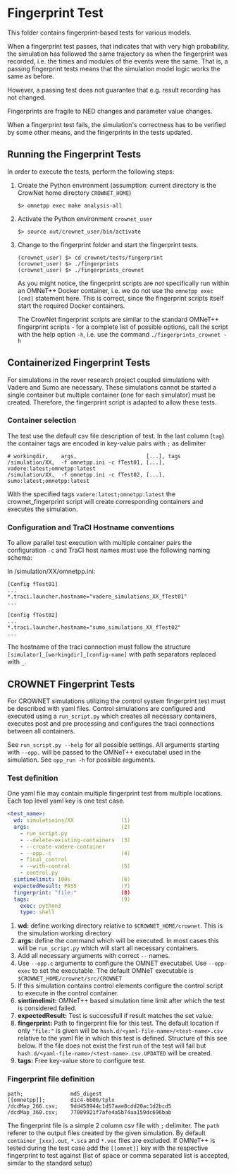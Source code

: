 # Fingerprint Test 
This folder contains fingerprint-based tests for various models.

When a fingerprint test passes, that indicates that with very high
probability, the simulation has followed the same trajectory as when
the fingerprint was recorded, i.e. the times and modules of the events
were the same. That is, a passing fingerprint tests means that the
simulation model logic works the same as before.

However, a passing test does not guarantee that e.g. result recording
has not changed.

Fingerprints are fragile to NED changes and parameter value changes.

When a fingerprint test fails, the simulation's correctness has to be
verified by some other means, and the fingerprints in the tests
updated.

## Running the Fingerprint Tests

In order to execute the tests, perform the following steps:

1) Create the Python environment (assumption: current directory is the CrowNet home
   directory `CROWNET_HOME`)
    ```
    $> omnetpp exec make analysis-all
    ```
2) Activate the Python environment `crownet_user`
    ```
    $> source out/crownet_user/bin/activate
    ```
3) Change to the fingerprint folder and start the fingerprint tests.
    ```
    (crownet_user) $> cd crownet/tests/fingerprint
    (crownet_user) $> ./fingerprints
    (crownet_user) $> ./fingerprints_crownet
    ```
    As you might notice, the fingerprint scripts are *not* specifically run within an
    OMNeT++ Docker container, i.e. we do not use the `omnetpp exec [cmd]` statement here.
    This is correct, since the fingerprint scripts itself start the required Docker
    containers.

    The CrowNet fingerprint scripts are similar to the standard OMNeT++ fingerprint scripts - for a complete list of possible options, call the script with the help option `-h`, i.e. use the command `./fingerprints_crownet -h`

## Containerized Fingerprint Tests

For simulations in the rover research project coupled simulations with 
Vadere and Sumo are necessary. These simulations cannot be started 
a single container but multiple container (one for each simulator) must
be created. Therefore, the fingerprint script is adapted to allow these 
tests.

### Container selection

The test use the default csv file description of test. In the last column (`tag`)
the container tags are encoded in key-value pairs with `;` as delimiter

```
# workingdir,    args,                      [...], tags
/simulation/XX,  -f omnetpp.ini -c fTest01, [...], vadere:latest;omnetpp:latest
/simulation/XX,  -f omnetpp.ini -c fTest02, [...], sumo:latest;omnetpp:latest
```

With the specified tags `vadere:latest;omnetpp:latest` the crownet_fingerprint script 
will create corresponding containers and executes the simulation.

### Configuration and TraCI Hostname conventions

To allow parallel test execution with multiple container pairs the configuration `-c`
and TraCI host names must use the following naming schema:

In /simulation/XX/omnetpp.ini:

```
[Config fTest01]
...
*.traci.launcher.hostname="vadere_simulations_XX_fTest01"
...

[Config fTest02]
...
*.traci.launcher.hostname="sumo_simulations_XX_fTest02"
...

```
The hostname of the traci connection must follow the structure `[simulator]_[workingdir]_[config-name]`
with path separators replaced with `_`. 

## CROWNET Fingerprint Tests

For CROWNET simulations utilizing the control system fingerprint test must be described with yaml files.
Control simulations are configured and executed using a `run_script.py` which creates all necessary 
containers, executes post and pre processing and configures the traci connections between all containers.

See `run_script.py --help` for all possible settings. All arguments starting with `--opp.` will be passed 
to the OMNeT++ executabel used in the simulation. See `opp_run -h` for possible arguments.

### Test definition

One yaml file may contain multiple fingerprint test from multiple locations. Each top level yaml key is one 
test case. 

```yaml
<test_name>:
  wd: simulatioins/XX               (1)
  args:                             (2)
    - run_script.py                 
    - --delete-existing-containers  (3)
    - --create-vadere-container
    - --opp.-c                      (4)
    - final_control
    - --with-control                (5)
    - control.py
  simtimelimit: 100s                (6)
  expectedResult: PASS              (7)
  fingerprint: "file:"              (8)
  tags:                             (9)
    exec: python3
    type: shell
```

1. **wd:** define working directory relative to `$CROWNET_HOME/crownet`. This is the simulation working directory
2. **args:** define the command which will be executed. In most cases this will be `run_script.py` which will start
             all necessary containers.
3. Add all necessary arguments with correct `--` names. 
4. Use `--opp.c` arguments to configure the OMNET executabel. Use `--opp-exec` to set the executable. The default
   OMNeT executable is `$CROWNET_HOME/crownet/src/CROWNET`
5. If this simulation contains control elements configure the control script to execute in the control container.
6. **simtimelimit:** OMNeT++ based simulation time limit after which the test is considered failed.
7. **expectedResult:** Test is successfull if result matches the set value.
8. **fingerprint:** Path to fingerprint file for this test. The default location if only `"file:"` is given will be 
   `hash.d/<yaml-file-name>/<test-name>.csv` relative to the yaml file in which this test is defined. Structure of this 
   see below. If the file does not exist the first run of the test will fail but 
   `hash.d/<yaml-file-name>/<test-name>.csv.UPDATED` will be created.
9. **tags:** Free key-value store to configure test.  


### Fingerprint file definition

```.env
path;               md5_digest
[[omnetpp]];        d1c4-6b00/tplx
/dcdMap_266.csv;    9dd458944c1d57aae8cdd20ac1d2bcd5
/dcdMap_360.csv;    77089921f7afe4a5b74aa159dc696bab
```

The fingerprint file is a simple 2 column csv file with `;` delimiter. The `path` referer to the 
output files created by the given simulation. By default `container_[xxx].out`, `*.sca` and `*.vec` files
are excluded. If OMNeT++ is tested during the test case add the `[[omnet]]` key with the respective 
fingerprint to test against (list of space or comma separated list is accepted, similar to the standard setup)

